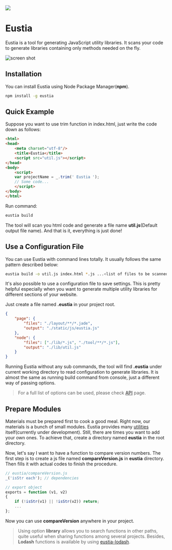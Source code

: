 <a href="http://liriliri.github.io/eustia/" target="_blank">
    <img src="http://7xn2zy.com1.z0.glb.clouddn.com/github_eustia.jpg">
</a>

# Eustia

Eustia is a tool for generating JavaScript utility libraries. It scans your code 
to generate libraries containing only methods needed on the fly.

![screen shot](http://7xn2zy.com1.z0.glb.clouddn.com/github_eustia_screenshot.gif)

## Installation

You can install Eustia using Node Package Manager(**npm**).

```bash
npm install -g eustia
```

## Quick Example

Suppose you want to use trim function in index.html, just write the code down as 
follows:

```html
<html>
<head>
    <meta charset="utf-8"/>
    <title>Eustia</title>
    <script src="util.js"></script>
</head>
<body>
    <script>
    var projectName = _.trim(' Eustia ');
    // Some code...
    </script>
</body>
</html>
```

Run command:

```bash
eustia build
```

The tool will scan you html code and generate a file name **util.js**(Default 
output file name). And that is it, everything is just done!

## Use a Configuration File

You can use Eustia with command lines totally. It usually follows the same
pattern described below:

```bash
eustia build -o util.js index.html *.js ...<list of files to be scanned>
```

It's also possible to use a configuration file to save settings. This is pretty 
helpful especially when you want to generate multiple utility libraries for 
different sections of your website.

Just create a file named **.eustia** in your project root.

```json
{
    "page": {
        "files": "./layout/**/*.jade",
        "output": "./static/js/eustia.js"
    },
    "node": {
        "files": ["./lib/*.js", "./tool/**/*.js"],
        "output": "./lib/util.js"
    }
}
```

Running Eustia without any sub commands, the tool will find **.eustia** under 
current working directory to read configuration to generate libraries. It is 
almost the same as running build command from console, just a different way of 
passing options.

> For a full list of options can be used, please check
[API](http://liriliri.github.io/eustia/api.html) page.

## Prepare Modules

Materials must be prepared first to cook a good meal. Right now, our materials 
is a bunch of small modules. Eustia provides many 
[utilities](http://liriliri.github.io/eustia/eris.html) itself(currently under 
development). Still, there are times you want to add your own ones. 
To achieve that, create a directory named **eustia** in the root directory.

Now, let's say I want to have a function to compare version numbers. The first 
step is to create a js file named **compareVersion.js** in **eustia** directory. 
Then fills it with actual codes to finish the procedure.

```javascript
// eustia/compareVersion.js
_('isStr each'); // dependencies

// export object
exports = function (v1, v2)
{
    if (!isStr(v1) || !isStr(v2)) return;
    ...
};
```

Now you can use **compareVersion** anywhere in your project.

> Using option **library** allows you to search functions in other paths, 
quite useful when sharing functions among several projects. Besides, **Lodash** 
functions is available by using 
[eustia-lodash](https://github.com/liriliri/eustia-lodash).
